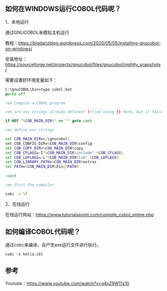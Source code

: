 ## 如何在WINDOWS运行COBOL代码呢？

1、本地运行

通过GNUCOBOL来模拟主机运行

教程：https://bigdanzblog.wordpress.com/2020/05/05/installing-gnucobol-on-windows/

安装地址：https://sourceforge.net/projects/gnucobol/files/gnucobol/nightly_snapshots/

需要设置好环境变量如下：

```cmd
C:\gnuCOBOL\bin>type cobol.bat
@echo off

rem Compile a COBOL program

rem are env strings already defined? (tried using () here, but it failed so goto it is

if NOT "%COB_MAIN_DIR%" == "" goto cont

rem define env strings

set COB_MAIN_DIR=c:\gnucobol\
set COB_CONFIG_DIR=%COB_MAIN_DIR%config
set COB_COPY_DIR=%COB_MAIN_DIR%copy
set COB_CFLAGS=-I"%COB_MAIN_DIR%include" %COB_CFLAGS%
set COB_LDFLAGS=-L"%COB_MAIN_DIR%lib" %COB_LDFLAGS%
set COB_LIBRARY_PATH=%COB_MAIN_DIR%extras
set PATH=%COB_MAIN_DIR%bin;%PATH%
	
:cont

rem Start the compiler

cobc -x %*
```



2、在线运行

在线运行网站：https://www.tutorialspoint.com/compile_cobol_online.php



## 如何编译COBOL代码呢？

通过cobc来编译，会产生exe运行文件进行执行。

```
cobc -x hello.cbl
```



## 参考

Youtube：https://www.youtube.com/watch?v=g4xZ9W11z10